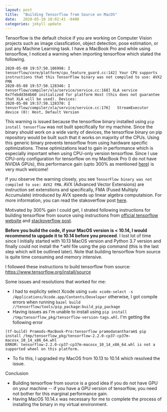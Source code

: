 ```yaml
---
layout: post
title:  "Building Tensorflow from Source on MacOS"
date:   2020-05-10 18:02:41 -0400
categories: jekyll update
---
```

Tensorflow is the default choice if you are working on Computer Vision projects such as image classfication, object detection, pose estimation, or just any Machine Learning task. I have a MacBook Pro and while using tensorflow, I noticed a warning when importing tensorflow which stated the following.

```shell
2020-05-08 19:57:50.106998: I tensorflow/core/platform/cpu_feature_guard.cc:142] Your CPU supports instructions that this TensorFlow binary was not compiled to use: AVX2 FMA
2020-05-08 19:57:50.128346: I tensorflow/compiler/xla/service/service.cc:168] XLA service 0x7febdd364b60 initialized for platform Host (this does not guarantee that XLA will be used). Devices:
2020-05-08 19:57:50.128370: I tensorflow/compiler/xla/service/service.cc:176]   StreamExecutor device (0): Host, Default Version
```

This warning is issued because the tensorflow binary installed using `pip install tensorflow` was not built specifically for my machine. Since the binary should work on a wide varity of devices, the tensorflow binary on pip repository would be built such that it works on majority of the CPUs. Using this generic binary prevents tensorflow from using hardware specific optimizations. These optimizations lead to gain in performance which is especially important when using CPU-only version tensorflow. Since I use CPU-only configuration for tensorflow on my MacBook Pro (I do not have NVIDIA GPUs), this performance gain (upto 300% as mentioned [here](https://stackoverflow.com/questions/47068709/your-cpu-supports-instructions-that-this-tensorflow-binary-was-not-compiled-to-u)) is very much welcome! 

If you observe the warning closely, you see `TensorFlow binary was not compiled to use: AVX2 FMA`. AVX (Advanced Vector Extensions) are instruction set extenstions and specifically, FMA (Fused Multiply Accumulate) introduced by AVX speeds up linear algebra computatsion. For more information, you can read the stakoverflow post [here](https://stackoverflow.com/questions/47068709/your-cpu-supports-instructions-that-this-tensorflow-binary-was-not-compiled-to-u). 

Motivated by 300% gain I could get, I strated following instructions for building tensorflow from source using instructions from [official tensorflow website](https://www.tensorflow.org/install/source) and [stackoverflow post](https://stackoverflow.com/questions/41293077/how-to-compile-tensorflow-with-sse4-2-and-avx-instructions?rq=1).

**Before you build the code, if your MacOS version is < 10.14, I would recommend to upgade it to 10.14 before you proceed**. I lost lot of time since I initially started with 10.13 MacOS version and Python 3.7 version and finally could not install the *.whl file using the pip command (this is the last step which will be outlined later). Note that building tensorflow from source is quite time consuming and memory intensive.

I followed these instructions to build tensorflow from source: https://www.tensorflow.org/install/source

Some issues and resolutions that worked for me:
* I had to explicity select Xcode using `sudo xcode-select -s /Applications/Xcode.app/Contents/Developer` otherwise, I got compile errors when running `bazel build //tensorflow/tools/pip_package:build_pip_package`
* Having issues as I'm unable to install using `pip install /tmp/tensorflow_pkg/tensorflow-version-tags.whl`. I'm getting the following error
```shell
(tf-build) Pramods-MacBook-Pro:tensorflow pramodanantharam$ pip install /tmp/tensorflow_pkg/tensorflow-2.2.0-cp37-cp37m-macosx_10_14_x86_64.whl
ERROR: tensorflow-2.2.0-cp37-cp37m-macosx_10_14_x86_64.whl is not a supported wheel on this platform.
```
* To fix this, I upgraded my MacOS from 10.13 to 10.14 which resolved the issue.

Conclusion
* Building tensorflow from source is a good idea if you do not have GPU on your machine -- if you have a GPU version of tensorflow, you need not bother for this marginal performance gain.
* Having MacOS 10.14.x was necessary for me to complete the process of installing the binary in my virtual environment.
